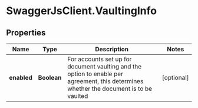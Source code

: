 # SwaggerJsClient.VaultingInfo

## Properties
Name | Type | Description | Notes
------------ | ------------- | ------------- | -------------
**enabled** | **Boolean** | For accounts set up for document vaulting and the option to enable per agreement, this determines whether the document is to be vaulted | [optional] 


